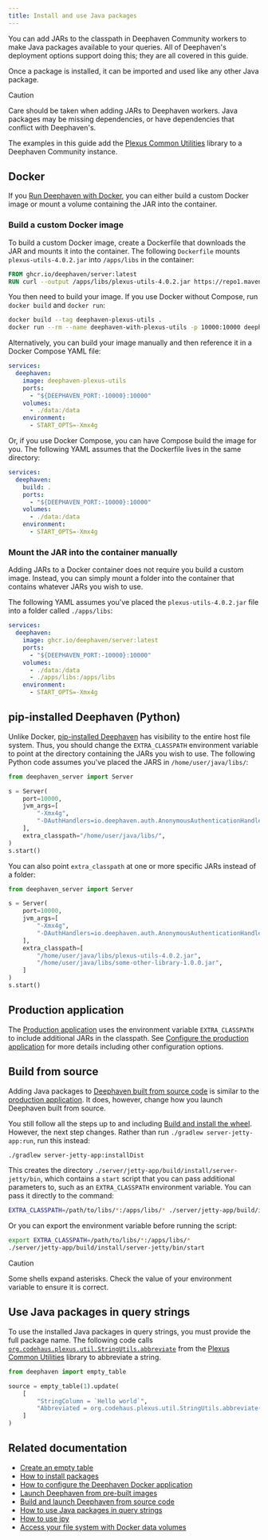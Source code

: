 ```yaml
---
title: Install and use Java packages
---
```


You can add JARs to the classpath in Deephaven Community workers to make Java packages available to your queries. All of Deephaven's deployment options support doing this; they are all covered in this guide.

Once a package is installed, it can be imported and used like any other Java package.

> [!CAUTION]
> Care should be taken when adding JARs to Deephaven workers. Java packages may be missing dependencies, or have dependencies that conflict with Deephaven's.

The examples in this guide add the [Plexus Common Utilities](https://codehaus-plexus.github.io/plexus-utils/) library to a Deephaven Community instance.

## Docker

If you [Run Deephaven with Docker](../getting-started/docker-install.md), you can either build a custom Docker image or mount a volume containing the JAR into the container.

### Build a custom Docker image

To build a custom Docker image, create a Dockerfile that downloads the JAR and mounts it into the container. The following `Dockerfile` mounts `plexus-utils-4.0.2.jar` into `/apps/libs` in the container:

```dockerfile
FROM ghcr.io/deephaven/server:latest
RUN curl --output /apps/libs/plexus-utils-4.0.2.jar https://repo1.maven.org/maven2/org/codehaus/plexus/plexus-utils/4.0.2/plexus-utils-4.0.2.jar
```

You then need to build your image. If you use Docker without Compose, run `docker build` and `docker run`:

```bash
docker build --tag deephaven-plexus-utils .
docker run --rm --name deephaven-with-plexus-utils -p 10000:10000 deephaven-plexus-utils
```

Alternatively, you can build your image manually and then reference it in a Docker Compose YAML file:

```yaml
services:
  deephaven:
    image: deephaven-plexus-utils
    ports:
      - "${DEEPHAVEN_PORT:-10000}:10000"
    volumes:
      - ./data:/data
    environment:
      - START_OPTS=-Xmx4g
```

Or, if you use Docker Compose, you can have Compose build the image for you. The following YAML assumes that the Dockerfile lives in the same directory:

```yaml
services:
  deephaven:
    build: .
    ports:
      - "${DEEPHAVEN_PORT:-10000}:10000"
    volumes:
      - ./data:/data
    environment:
      - START_OPTS=-Xmx4g
```

### Mount the JAR into the container manually

Adding JARs to a Docker container does not require you build a custom image. Instead, you can simply mount a folder into the container that contains whatever JARs you wish to use.

The following YAML assumes you've placed the `plexus-utils-4.0.2.jar` file into a folder called `./apps/libs`:

```yaml
services:
  deephaven:
    image: ghcr.io/deephaven/server:latest
    ports:
      - "${DEEPHAVEN_PORT:-10000}:10000"
    volumes:
      - ./data:/data
      - ./apps/libs:/apps/libs
    environment:
      - START_OPTS=-Xmx4g
```

## pip-installed Deephaven (Python)

Unlike Docker, [pip-installed Deephaven](../getting-started/pip-install.md) has visibility to the entire host file system. Thus, you should change the `EXTRA_CLASSPATH` environment variable to point at the directory containing the JARs you wish to use. The following Python code assumes you've placed the JARS in `/home/user/java/libs/`:

<!-- This test is skipped because we don't support testing pip-installed Deephaven -->

```python skip-test
from deephaven_server import Server

s = Server(
    port=10000,
    jvm_args=[
        "-Xmx4g",
        "-DAuthHandlers=io.deephaven.auth.AnonymousAuthenticationHandler",
    ],
    extra_classpath="/home/user/java/libs/",
)
s.start()
```

You can also point `extra_classpath` at one or more specific JARs instead of a folder:

<!-- This test is skipped because we don't support testing pip-installed Deephaven -->

```python skip-test
from deephaven_server import Server

s = Server(
    port=10000,
    jvm_args=[
        "-Xmx4g",
        "-DAuthHandlers=io.deephaven.auth.AnonymousAuthenticationHandler",
    ],
    extra_classpath=[
        "/home/user/java/libs/plexus-utils-4.0.2.jar",
        "/home/user/java/libs/some-other-library-1.0.0.jar",
    ]
)
s.start()
```

## Production application

The [Production application](../getting-started/production-application.md) uses the environment variable `EXTRA_CLASSPATH` to include additional JARs in the classpath. See [Configure the production application](./configuration/configure-production-application.md#environment-variables) for more details including other configuration options.

## Build from source

Adding Java packages to [Deephaven built from source code](../getting-started/launch-build.md) is similar to the [production application](#production-application). It does, however, change how you launch Deephaven built from source.

You still follow all the steps up to and including [Build and install the wheel](../getting-started/launch-build.md#build-and-install-the-wheel). However, the next step changes. Rather than run `./gradlew server-jetty-app:run`, run this instead:

```bash
./gradlew server-jetty-app:installDist
```

This creates the directory `./server/jetty-app/build/install/server-jetty/bin`, which contains a `start` script that you can pass additional parameters to, such as an `EXTRA_CLASSPATH` environment variable. You can pass it directly to the command:

```bash
EXTRA_CLASSPATH=/path/to/libs/*:/apps/libs/* ./server/jetty-app/build/install/server-jetty/bin/start
```

Or you can export the environment variable before running the script:

```bash
export EXTRA_CLASSPATH=/path/to/libs/*:/apps/libs/*
./server/jetty-app/build/install/server-jetty/bin/start
```

> [!CAUTION]
> Some shells expand asterisks. Check the value of your environment variable to ensure it is correct.

## Use Java packages in query strings

To use the installed Java packages in query strings, you must provide the full package name. The following code calls [`org.codehaus.plexus.util.StringUtils.abbreviate`](https://codehaus-plexus.github.io/plexus-utils/apidocs/org/codehaus/plexus/util/StringUtils.html#abbreviate(java.lang.String,int)) from the [Plexus Common Utilities](https://codehaus-plexus.github.io/plexus-utils/) library to abbreviate a string.

<!-- This test is skipped because it requires the Plexus Common Utilities JAR to be installed. -->

```python skip-test
from deephaven import empty_table

source = empty_table(1).update(
    [
        "StringColumn = `Hello world`",
        "Abbreviated = org.codehaus.plexus.util.StringUtils.abbreviate(StringColumn, 9)",
    ]
)
```

## Related documentation

- [Create an empty table](./new-and-empty-table.md#empty_table)
- [How to install packages](./install-packages.md)
- [How to configure the Deephaven Docker application](./configuration/docker-application.md)
- [Launch Deephaven from pre-built images](../getting-started/docker-install.md)
- [Build and launch Deephaven from source code](../getting-started/launch-build.md)
- [How to use Java packages in query strings](./install-and-use-java-packages.md#use-java-packages-in-query-strings)
- [How to use jpy](./use-jpy.md)
- [Access your file system with Docker data volumes](../conceptual/docker-data-volumes.md)
